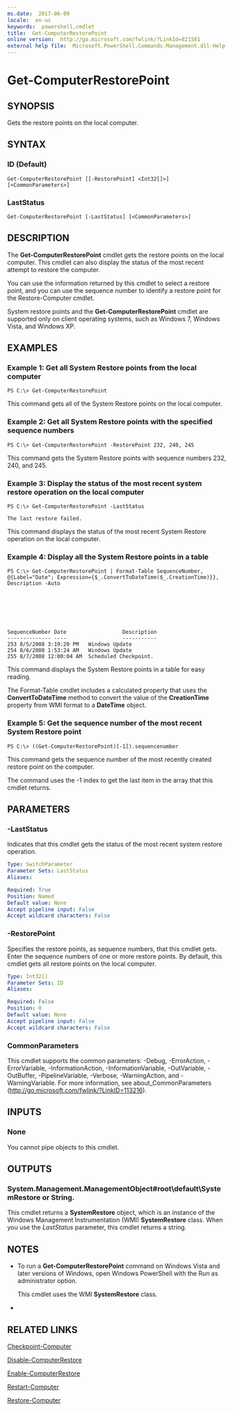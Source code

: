 ```yaml
---
ms.date:  2017-06-09
locale:  en-us
keywords:  powershell,cmdlet
title:  Get-ComputerRestorePoint
online version:  http://go.microsoft.com/fwlink/?LinkId=821581
external help file:  Microsoft.PowerShell.Commands.Management.dll-Help.xml
---
```


# Get-ComputerRestorePoint

## SYNOPSIS
Gets the restore points on the local computer.

## SYNTAX

### ID (Default)
```
Get-ComputerRestorePoint [[-RestorePoint] <Int32[]>] [<CommonParameters>]
```

### LastStatus
```
Get-ComputerRestorePoint [-LastStatus] [<CommonParameters>]
```

## DESCRIPTION
The **Get-ComputerRestorePoint** cmdlet gets the restore points on the local computer.
This cmdlet can also display the status of the most recent attempt to restore the computer.

You can use the information returned by this cmdlet to select a restore point, and you can use the sequence number to identify a restore point for the Restore-Computer cmdlet.

System restore points and the **Get-ComputerRestorePoint** cmdlet are supported only on client operating systems, such as Windows 7, Windows Vista, and Windows XP.

## EXAMPLES

### Example 1: Get all System Restore points from the local computer
```
PS C:\> Get-ComputerRestorePoint
```

This command gets all of the System Restore points on the local computer.

### Example 2: Get all System Restore points with the specified sequence numbers
```
PS C:\> Get-ComputerRestorePoint -RestorePoint 232, 240, 245
```

This command gets the System Restore points with sequence numbers 232, 240, and 245.

### Example 3: Display the status of the most recent system restore operation on the local computer
```
PS C:\> Get-ComputerRestorePoint -LastStatus

The last restore failed.
```

This command displays the status of the most recent System Restore operation on the local computer.

### Example 4: Display all the System Restore points in a table
```
PS C:\> Get-ComputerRestorePoint | Format-Table SequenceNumber, @{Label="Date"; Expression={$_.ConvertToDateTime($_.CreationTime)}}, Description -Auto







SequenceNumber Date                  Description
-------------- ----                  -----------
253 8/5/2008 3:19:20 PM   Windows Update
254 8/6/2008 1:53:24 AM   Windows Update
255 8/7/2008 12:00:04 AM  Scheduled Checkpoint.
```

This command displays the System Restore points in a table for easy reading.

The Format-Table cmdlet includes a calculated property that uses the **ConvertToDateTime** method to convert the value of the **CreationTime** property from WMI format to a **DateTime** object.

### Example 5: Get the sequence number of the most recent System Restore point
```
PS C:\> ((Get-ComputerRestorePoint)[-1]).sequencenumber
```

This command gets the sequence number of the most recently created restore point on the computer.

The command uses the -1 index to get the last item in the array that this cmdlet returns.

## PARAMETERS

### -LastStatus
Indicates that this cmdlet gets the status of the most recent system restore operation.

```yaml
Type: SwitchParameter
Parameter Sets: LastStatus
Aliases: 

Required: True
Position: Named
Default value: None
Accept pipeline input: False
Accept wildcard characters: False
```

### -RestorePoint
Specifies the restore points, as sequence numbers, that this cmdlet gets.
Enter the sequence numbers of one or more restore points.
By default, this cmdlet gets all restore points on the local computer.

```yaml
Type: Int32[]
Parameter Sets: ID
Aliases: 

Required: False
Position: 0
Default value: None
Accept pipeline input: False
Accept wildcard characters: False
```

### CommonParameters
This cmdlet supports the common parameters: -Debug, -ErrorAction, -ErrorVariable, -InformationAction, -InformationVariable, -OutVariable, -OutBuffer, -PipelineVariable, -Verbose, -WarningAction, and -WarningVariable. For more information, see about_CommonParameters (http://go.microsoft.com/fwlink/?LinkID=113216).

## INPUTS

### None
You cannot pipe objects to this cmdlet.

## OUTPUTS

### System.Management.ManagementObject#root\default\SystemRestore or String.
This cmdlet returns a **SystemRestore** object, which is an instance of the Windows Management Instrumentation (WMI) **SystemRestore** class.
When you use the *LastStatus* parameter, this cmdlet returns a string.

## NOTES
* To run a **Get-ComputerRestorePoint** command on Windows Vista and later versions of Windows, open Windows PowerShell with the Run as administrator option.

  This cmdlet uses the WMI **SystemRestore** class.

*

## RELATED LINKS

[Checkpoint-Computer](Checkpoint-Computer.md)

[Disable-ComputerRestore](Disable-ComputerRestore.md)

[Enable-ComputerRestore](Enable-ComputerRestore.md)

[Restart-Computer](Restart-Computer.md)

[Restore-Computer](Restore-Computer.md)

